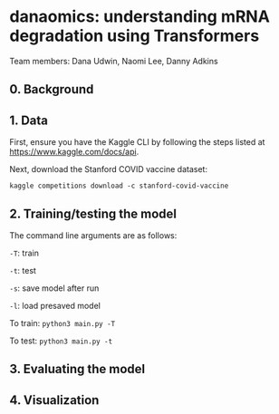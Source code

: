 # danaomics: understanding mRNA degradation using Transformers
Team members: Dana Udwin, Naomi Lee, Danny Adkins

## 0. Background
## 1. Data
First, ensure you have the Kaggle CLI by following the steps listed at https://www.kaggle.com/docs/api.

Next, download the Stanford COVID vaccine dataset:

`kaggle competitions download -c stanford-covid-vaccine`

## 2. Training/testing the model
The command line arguments are as follows:

`-T`: train

`-t`: test

`-s`: save model after run

`-l`: load presaved model

To train:
`python3 main.py -T`

To test:
`python3 main.py -t`

## 3. Evaluating the model
## 4. Visualization
